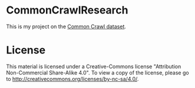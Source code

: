 # CommonCrawlResearch

This is my project on the [Common Crawl dataset](http://commoncrawl.org/).


# License
 
This material is licensed under a Creative-Commons license "Attribution Non-Commercial Share-Alike 4.0". To view a copy of the license, please go to http://creativecommons.org/licenses/by-nc-sa/4.0/.
